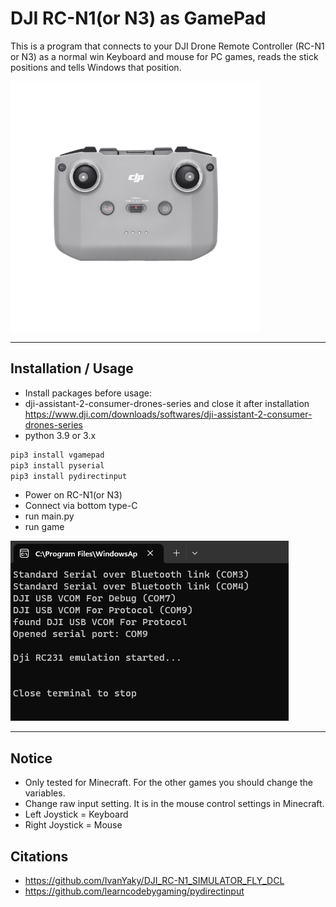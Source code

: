 DJI RC-N1(or N3) as GamePad
===============

This is a program that connects to your DJI Drone Remote Controller (RC-N1 or N3) as a normal win Keyboard and mouse for PC games,
reads the stick positions and tells Windows that position.

<img height="400" src="DJI-RC-N1-Remote-Controller.png" width="400"/>

-----------------------------------------------------------------------------
## Installation / Usage
- Install packages before usage:
- dji-assistant-2-consumer-drones-series and close it after installation https://www.dji.com/downloads/softwares/dji-assistant-2-consumer-drones-series
- python 3.9 or 3.x

``` bash
pip3 install vgamepad
pip3 install pyserial
pip3 install pydirectinput
```

- Power on RC-N1(or N3)
- Connect via bottom type-C
- run main.py
- run game

![](connect_ok.png)

-----------------------------------------------------------------------------
## Notice
- Only tested for Minecraft. For the other games you should change the variables.
- Change raw input setting. It is in the mouse control settings in Minecraft.
- Left Joystick = Keyboard
- Right Joystick =  Mouse

## Citations
- https://github.com/IvanYaky/DJI_RC-N1_SIMULATOR_FLY_DCL
-  https://github.com/learncodebygaming/pydirectinput
